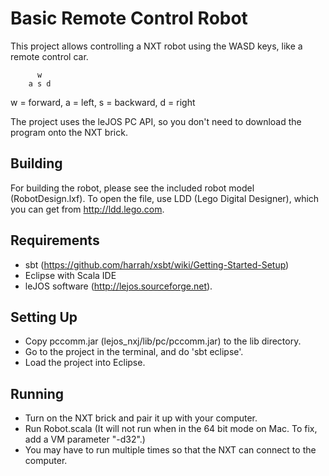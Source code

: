 Basic Remote Control Robot
==========================

This project allows controlling a NXT robot using the WASD keys, like a remote control car.
  
		  w
		a s d

w = forward, a = left, s = backward, d = right

The project uses the leJOS PC API, so you don't need to download the program onto the NXT brick.

Building
--------
For building the robot, please see the included robot model (RobotDesign.lxf). To open the file, use LDD (Lego Digital Designer),
which you can get from http://ldd.lego.com.

Requirements
-----------
* sbt (https://github.com/harrah/xsbt/wiki/Getting-Started-Setup)
* Eclipse with Scala IDE 
* leJOS software (http://lejos.sourceforge.net).

Setting Up
----------
* Copy pccomm.jar (lejos_nxj/lib/pc/pccomm.jar) to the lib directory.
* Go to the project in the terminal, and do 'sbt eclipse'.
* Load the project into Eclipse.

Running
-------
* Turn on the NXT brick and pair it up with your computer.
* Run Robot.scala (It will not run when in the 64 bit mode on Mac. To fix, add a VM parameter "-d32".)
* You may have to run multiple times so that the NXT can connect to the computer.
